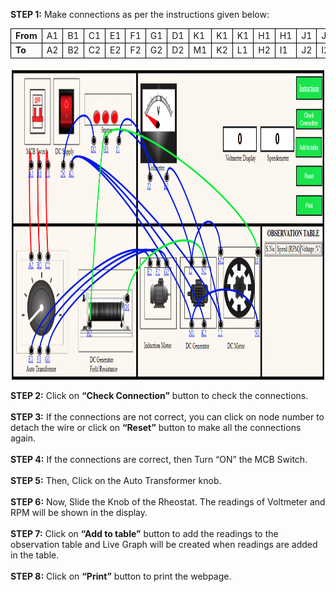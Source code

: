 <b>STEP 1:</b> Make connections as per the instructions given below:<br>

<table>
<tr>
                <td style="border:1px solid black;"><b>From</b></td>
                <td style="border:1px solid black;">A1</td>
                <td style="border:1px solid black;">B1</td>
                <td style="border:1px solid black;">C1</td>
                <td style="border:1px solid black;">E1</td>
                <td style="border:1px solid black;">F1</td>
                <td style="border:1px solid black;">G1</td>
                <td style="border:1px solid black;">D1</td>
                <td style="border:1px solid black;">K1</td>
                <td style="border:1px solid black;">K1</td>
                <td style="border:1px solid black;">K1</td>
                <td style="border:1px solid black;">H1</td>
                <td style="border:1px solid black;">H1</td>
                <td style="border:1px solid black;">J1</td>
                <td style="border:1px solid black;">J1</td>
                <td style="border:1px solid black;">I2</td>
                <td style="border:1px solid black;">M1</td>
                <td style="border:1px solid black;">N2</td>
                <td style="border:1px solid black;">L1</td>
                <td style="border:1px solid black;">L2</td>
              
</tr>
<tr>
                <td style="border:1px solid black;"><b>To</b></td>
                <td style="border:1px solid black;">A2</td>
                <td style="border:1px solid black;">B2</td>
                <td style="border:1px solid black;">C2</td>
                <td style="border:1px solid black;">E2</td>
                <td style="border:1px solid black;">F2</td>
                <td style="border:1px solid black;">G2</td>
                <td style="border:1px solid black;">D2</td>
                <td style="border:1px solid black;">M1</td>
                <td style="border:1px solid black;">K2</td>
                <td style="border:1px solid black;">L1</td>
                <td style="border:1px solid black;">H2</td>
                <td style="border:1px solid black;">I1</td>
                <td style="border:1px solid black;">J2</td>
                <td style="border:1px solid black;">I2</td>
                <td style="border:1px solid black;">M2</td>
                <td style="border:1px solid black;">N1</td>
                <td style="border:1px solid black;">O1</td>
                <td style="border:1px solid black;">L2</td>
                <td style="border:1px solid black;">M1</td>
               
</tr>
</table>
                      
<img src="images/connec.png" height="500" width="850"><br>     

<b>STEP 2:</b> Click on <b>“Check Connection”</b> button to check the connections.<br><br>
<b>STEP 3:</b> If the connections are not correct, you can click on node number to detach the wire or click on <b>“Reset”</b> button to make all the connections again.<br><br>
<b>STEP 4:</b> If the connections are correct, then Turn “ON” the MCB Switch.<br><br>
<b>STEP 5:</b> Then, Click on the Auto Transformer knob. <br><br>
<b>STEP 6:</b> Now, Slide the Knob of the Rheostat. The readings of Voltmeter and RPM will be shown in the display.<br><br>
<b>STEP 7:</b> Click on <b>“Add to table”</b> button to add the readings to the observation table and Live Graph will be created when readings are added in the table.<br><br>
<b>STEP 8:</b> Click on <b>“Print”</b> button to print the webpage.<br>

